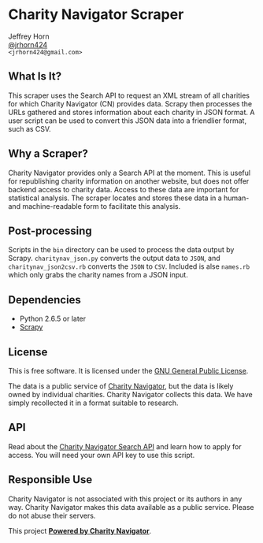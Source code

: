 Charity Navigator Scraper
=====================================================================
Jeffrey Horn  
[@jrhorn424](http://twitter.com/jrhorn424)  
`<jrhorn424@gmail.com>`

## What Is It?
This scraper uses the Search API to request an XML stream of all charities for which Charity Navigator (CN) provides data. Scrapy then processes the URLs gathered and stores information about each charity in JSON format. A user script can be used to convert this JSON data into a friendlier format, such as CSV.

## Why a Scraper?
Charity Navigator provides only a Search API at the moment. This is useful for republishing charity information on another website, but does not offer backend access to charity data. Access to these data are important for statistical analysis. The scraper locates and stores these data in a human- and machine-readable form to facilitate this analysis.

## Post-processing
Scripts in the `bin` directory can be used to process the data output by Scrapy. `charitynav_json.py` converts the output data to `JSON`, and `charitynav_json2csv.rb` converts the `JSON` to `CSV`. Included is alse `names.rb` which only grabs the charity names from a JSON input.

## Dependencies
- Python 2.6.5 or later
- [Scrapy](http://scrapy.org/)

## License
This is free software. It is licensed under the [GNU General Public License](http://www.gnu.org/licenses/gpl.html).

The data is a public service of [Charity Navigator](http://www.charitynavigator.org), but the data is likely owned by individual charities. Charity Navigator collects this data. We have simply recollected it in a format suitable to research.

## API
Read about the [Charity Navigator Search API](http://www.charitynavigator.org/index.cfm?bay=content.view&cpid=809) and learn how to apply for access. You will need your own API key to use this script.

## Responsible Use
Charity Navigator is not associated with this project or its authors in any way. Charity Navigator makes this data available as a public service. Please do not abuse their servers.

This project **[Powered by Charity Navigator](http://www.charitynavigator.org/)**.
